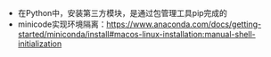 * 在Python中，安装第三方模块，是通过包管理工具pip完成的
* minicode实现环境隔离：https://www.anaconda.com/docs/getting-started/miniconda/install#macos-linux-installation:manual-shell-initialization
